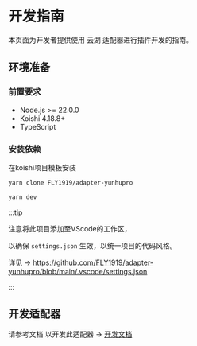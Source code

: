 # 开发指南

本页面为开发者提供使用 云湖 适配器进行插件开发的指南。

## 环境准备

### 前置要求

- Node.js >= 22.0.0
- Koishi 4.18.8+
- TypeScript 

### 安装依赖
在koishi项目模板安装
```bash
yarn clone FLY1919/adapter-yunhupro
```

```bash
yarn dev
```

:::tip

注意将此项目添加至VScode的工作区，

以确保 `settings.json` 生效，以统一项目的代码风格。

详见 -> https://github.com/FLY1919/adapter-yunhupro/blob/main/.vscode/settings.json

:::

## 开发适配器

请参考文档 以开发此适配器 -> [开发文档](./yunhu-official/yunhu-official.md)
